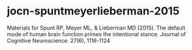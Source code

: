 # jocn-spuntmeyerlieberman-2015
Materials for Spunt RP, Meyer ML, &amp; Lieberman MD (2015). The default mode of human brain function primes the intentional stance. Journal of Cognitive Neuroscience. 27(6), 1116-1124
